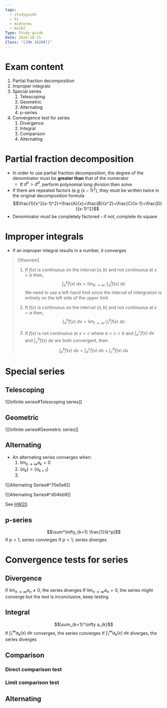 ```yaml
---
tags:
  - studyguide
  - S1
  - midterms
  - ma162
Type: Study guide
Date: 2024-10-15
Class: "[[MA 16200]]"
---
```

# Exam content
1. Partial fraction decomposition
2. Improper integrals
3. Special series
	1. Telescoping
	2. Geometric
	3. Alternating
	4. p-series
4. Convergence test for series
	1. Divergence
	2. Integral
	3. Comparison
	4. Alternating 
# Partial fraction decomposition
- In order to use partial fraction decomposition, the degree of the denominator must be **greater than** that of the numerator 
	- If $d^n>d^d$, perform polynomial long division then solve 
- If there are repeated factors (e.g $(x-1)^{2}$), they must be written twice in the original decomposition formula
$$\frac{1}{x^2(x-1)^2}=\frac{A}{x}+\frac{B}{x^2}+\frac{C}{x-1}+\frac{D}{(x-1)^2}$$
- Denominator must be completely factored - if not, complete its square 
# Improper integrals
- If an improper integral results in a number, it converges

> [!theorem]
> 1. If $f(x)$ is continuous on the interval $[a,b)$ and not continuous at $x=b$ then,
> $$\int  _{a}^b f(x)~ d{x=\lim_{ b \to \infty^- } }\int  _{a}^t f(x)~ d{x}$$
> We need to use a left-hand limit since the interval of intergration is entirely on the left side of the upper limit
>
> 2. If $f(x)$ is continuous on the interval $(a,b]$ and not continuous at $x=a$ then,
> $$\int  _{a}^b f(x)~ d{x}=\lim_{ t \to \infty^+ } \int  _{t}^b f(x)~ d{x}$$
>
> 3. If $f(x)$ is not continuous at $x=c$ where $a<c<b$ and $\int _a ^c f(x)~ d{x}$ and $\int _c^b f(x) ~ d{x}$ are both convergent, then
> $$\int  _{a}^b f(x)~ d{x}=\int  _{a}^c f(x)~ d{x}+\int  _{c}^b f(x)~ d{x}$$


# Special series
## Telescoping 
![[Infinite series#Telescoping series]]

## Geometric 
![[Infinite series#Geometric series]]
## Alternating 
- An alternating series converges when:
	1. $\lim_{ k \to \infty } a_{k}=0$
	2. $\{a_{k}\}>\{a_{k+1}\}$
	3. 
![[Alternating Series#^70e5e6]]

![[Alternating Series#^d04bb9]]

See [HW20](https://mylab.pearson.com/Student/MyDashboard.aspx?learningProduct=VL&productId=ccng&session_ies=true#)
## p-series
$$\sum^\infty_{k=1} \frac{1}{k^p}$$
If $p>1,$ series converges
If $p<1$, series diverges
# Convergence tests for series
## Divergence 
If $\lim_{ n \to \infty }a_{n}\neq0$, the series diverges
If $\lim_{ n \to \infty }a_{n}=0$, the series might converge but the test is inconclusive, keep testing
## Integral
$$\sum_{k=1}^\infty a_{k}$$
If $\int _1 ^\infty a_{k}(x)~ d{x}$ converges, the series converges
If $\int _1^\infty a_{k}(x)~ d{x}$ diverges, the series diverges
## Comparison
### Direct comparison test
### Limit comparison test
## Alternating 
